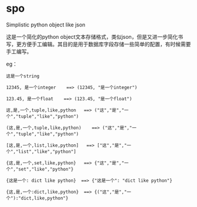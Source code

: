 # spo
Simplistic python object like json

这是一个简化的python object文本存储格式，类似json，但是又进一步简化书写，更方便手工编辑。其目的是用于数据库字段存储一些简单的配置，有时候需要手工编写。

eg：

````
这是一个string
````

````
12345, 是一个integer    ==> (12345, "是一个integer")
````

````
123.45, 是一个float    ==> (123.45, "是一个float")
````

````
这,是,一个,tuple,like,python   ==> ("这","是","一个","tuple","like","python")
````

````
(这,是,一个,tuple,like,python)    ==> ("这","是","一个","tuple","like","python")
````

````
[这,是,一个,list,like,python]   ==> ["这","是","一个","list","like","python"]
````

````
{这,是,一个,set,like,python}   ==> {"这","是","一个","set","like","python"}
````

````
{这是一个: dict like python}  ==> {"这是一个": "dict like python"}
````

````
{这,是,一个:dict,like,python}  ==> {("这","是","一个"):"dict,like,python"}
````

